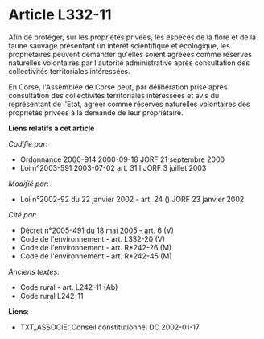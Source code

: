 # Article L332-11

Afin de protéger, sur les propriétés privées, les espèces de la flore et de la faune sauvage présentant un intérêt
scientifique et écologique, les propriétaires peuvent demander qu'elles soient agréées comme réserves naturelles volontaires
par l'autorité administrative après consultation des collectivités territoriales intéressées.

En Corse, l'Assemblée de Corse peut, par délibération prise après consultation des collectivités territoriales intéressées et
avis du représentant de l'Etat, agréer comme réserves naturelles volontaires des propriétés privées à la demande de leur
propriétaire.

**Liens relatifs à cet article**

_Codifié par_:

  - Ordonnance 2000-914 2000-09-18 JORF 21 septembre 2000
  - Loi n°2003-591 2003-07-02 art. 31 I JORF 3 juillet 2003

_Modifié par_:

  - Loi n°2002-92 du 22 janvier 2002 - art. 24 () JORF 23 janvier 2002

_Cité par_:

  - Décret n°2005-491 du 18 mai 2005 - art. 6 (V)
  - Code de l'environnement - art. L332-20 (V)
  - Code de l'environnement - art. R*242-26 (M)
  - Code de l'environnement - art. R*242-45 (M)

_Anciens textes_:

  - Code rural - art. L242-11 (Ab)
  - Code rural L242-11

**Liens**:

  - TXT_ASSOCIE: Conseil constitutionnel DC 2002-01-17
